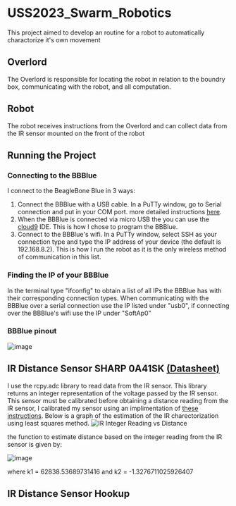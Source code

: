 # USS2023_Swarm_Robotics
This project aimed to develop an routine for a robot to automatically charactorize it's own movement
## Overlord
The Overlord is responsible for locating the robot in relation to the boundry box, communicating with the robot, and all computation. 
## Robot
The robot receives instructions from the Overlord and can collect data from the IR sensor mounted on the front of the robot
## Running the Project
### Connecting to the BBBlue
I connect to the BeagleBone Blue in 3 ways:
1. Connect the BBBlue with a USB cable. In a PuTTy window, go to Serial connection and put in your COM port. more detailed instructions [here](https://static.packt-cdn.com/downloads/BeagleBoneRoboticProjectsSecondEdition_ColorImages.pdf).
2. When the BBBlue is connected via micro USB the you can use the [cloud9](https://beagleboard.org/support/bone101) IDE. This is how I chose to program the BBBlue.
3. Connect to the BBBlue's wifi. In a PuTTy window, select SSH as your connection type and type the IP address of your device (the default is 192.168.8.2). This is how I run the robot as it is the only wireless method of communication in this list.
### Finding the IP of your BBBlue
In the terminal type "ifconfig" to obtain a list of all IPs the BBBlue has with their corresponding connection types. When communicating with the BBBlue over a serial connection use the IP listed under "usb0", if connecting over the BBBlue's wifi use the IP under "SoftAp0"
###

### BBBlue pinout
![image](https://github.com/vannescc/USS2023_Swarm_Robotics/assets/120139813/50d27df0-8a13-4871-9a1d-82a0015406ed)
## IR Distance Sensor SHARP 0A41SK [(Datasheet)](https://www.pololu.com/file/0J713/GP2Y0A41SK0F.pdf)
I use the rcpy.adc library to read data from the IR sensor. This library returns an integer representation of the voltage passed by the IR sensor. This sensor must be calibrated before obtaining a distance reading from the IR sensor, I calibrated my sensor using an implimentation of [these instructions](https://aleksandarhaber.com/noise-reduction-and-calibration-of-distance-sensors-sharp-infrared-sensors/). Below is a graph of the estimation of the IR charectorization using least squares method.
![IR Integer Reading vs Distance](https://github.com/vannescc/USS2023_Swarm_Robotics/assets/120139813/560c7c6b-457c-45af-a7fb-a5165d806c5f)

the function to estimate distance based on the integer reading from the IR sensor is given by:

![image](https://github.com/vannescc/USS2023_Swarm_Robotics/assets/120139813/96ad3f36-62e1-458a-a11f-1682bac367e0)

where k1 = 62838.53689731416 and k2 = -1.3276711025926407

## IR Distance Sensor Hookup
